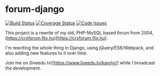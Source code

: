 # forum-django

[![Build Status](https://travis-ci.org/karolyi/forum-django.svg?branch=development)](https://travis-ci.org/karolyi/forum-django)
[![Coverage Status](https://coveralls.io/repos/github/karolyi/forum-django/badge.svg?branch=development)](https://coveralls.io/github/karolyi/forum-django?branch=development)
[![Code Issues](https://www.quantifiedcode.com/api/v1/project/ca3d90d5cb0e43e381274d6f48463a97/badge.svg)](https://www.quantifiedcode.com/app/project/ca3d90d5cb0e43e381274d6f48463a97)

This project is a rewrite of my old, PHP-MySQL based forum from 2004, (https://crxforum.flix.hu)[https://crxforum.flix.hu].

I'm rewriting the whole thing in Django, using jQuery/ES6/Webpack, and also adding new features to it over time.

Join me on (liveedu.tv)[https://www.liveedu.tv/karolyi/] while I broadcast the development.
